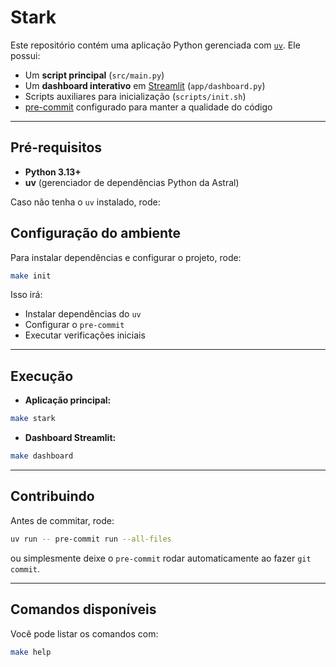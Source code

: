 # Stark

Este repositório contém uma aplicação Python gerenciada com [`uv`](https://docs.astral.sh/uv/).
Ele possui:

* Um **script principal** (`src/main.py`)
* Um **dashboard interativo** em [Streamlit](https://streamlit.io/) (`app/dashboard.py`)
* Scripts auxiliares para inicialização (`scripts/init.sh`)
* [pre-commit](https://pre-commit.com/) configurado para manter a qualidade do código

---

## Pré-requisitos

* **Python 3.13+**
* **uv** (gerenciador de dependências Python da Astral)

Caso não tenha o `uv` instalado, rode:

## Configuração do ambiente

Para instalar dependências e configurar o projeto, rode:

```bash
make init
```

Isso irá:

* Instalar dependências do `uv`
* Configurar o `pre-commit`
* Executar verificações iniciais

---

## Execução

* **Aplicação principal:**

```bash
make stark
```

* **Dashboard Streamlit:**

```bash
make dashboard
```

---

## Contribuindo

Antes de commitar, rode:

```bash
uv run -- pre-commit run --all-files
```

ou simplesmente deixe o `pre-commit` rodar automaticamente ao fazer `git commit`.

---

## Comandos disponíveis

Você pode listar os comandos com:

```bash
make help
```
